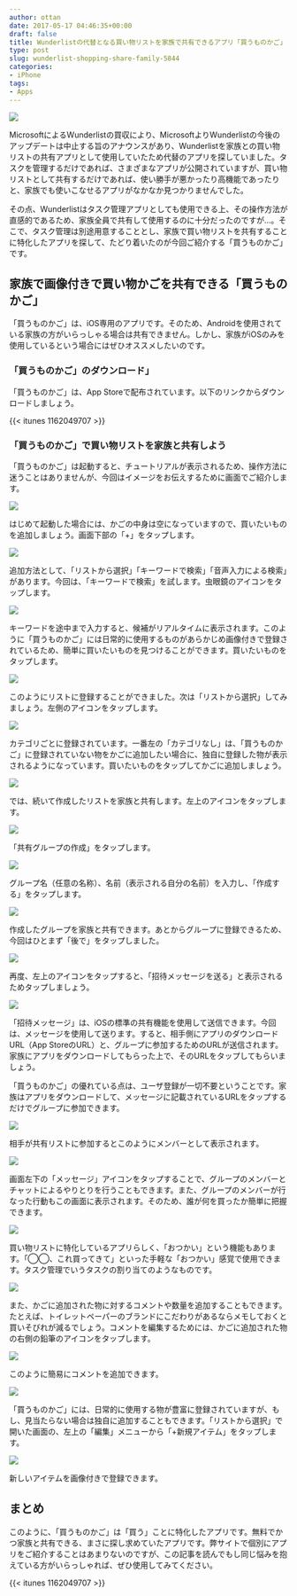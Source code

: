 ```yaml
---
author: ottan
date: 2017-05-17 04:46:35+00:00
draft: false
title: Wunderlistの代替となる買い物リストを家族で共有できるアプリ「買うものかご」
type: post
slug: wunderlist-shopping-share-family-5844
categories:
- iPhone
tags:
- Apps
---
```


![](/uploads/2017/05/170517-591bce84a013a.jpg)

MicrosoftによるWunderlistの買収により、MicrosoftよりWunderlistの今後のアップデートは中止する旨のアナウンスがあり、Wunderlistを家族との買い物リストの共有アプリとして使用していたため代替のアプリを探していました。タスクを管理するだけであれば、さまざまなアプリが公開されていますが、買い物リストとして共有するだけであれば、使い勝手が悪かったり高機能であったりと、家族でも使いこなせるアプリがなかなか見つかりませんでした。

その点、Wunderlistはタスク管理アプリとしても使用できる上、その操作方法が直感的であるため、家族全員で共有して使用するのに十分だったのですが…。そこで、タスク管理は別途用意することとし、家族で買い物リストを共有することに特化したアプリを探して、たどり着いたのが今回ご紹介する「買うものかご」です。

## 家族で画像付きで買い物かごを共有できる「買うものかご」

「買うものかご」は、iOS専用のアプリです。そのため、Androidを使用されている家族の方がいらっしゃる場合は共有できません。しかし、家族がiOSのみを使用しているという場合にはぜひオススメしたいのです。

### 「買うものかご」のダウンロード」

「買うものかご」は、App Storeで配布されています。以下のリンクからダウンロードしましょう。

{{< itunes 1162049707 >}}

### 「買うものかご」で買い物リストを家族と共有しよう

「買うものかご」は起動すると、チュートリアルが表示されるため、操作方法に迷うことはありませんが、今回はイメージをお伝えするために画面でご紹介します。

![](/uploads/2017/05/170517-591bce8e5b03e.png)

はじめて起動した場合には、かごの中身は空になっていますので、買いたいものを追加しましょう。画面下部の「+」をタップします。

![](/uploads/2017/05/170517-591bce935db71.png)

追加方法として、「リストから選択」「キーワードで検索」「音声入力による検索」があります。今回は、「キーワードで検索」を試します。虫眼鏡のアイコンをタップします。

![](/uploads/2017/05/170517-591bce98d07b1.png)

キーワードを途中まで入力すると、候補がリアルタイムに表示されます。このように「買うものかご」には日常的に使用するものがあらかじめ画像付きで登録されているため、簡単に買いたいものを見つけることができます。買いたいものをタップします。

![](/uploads/2017/05/170517-591bce9e45560.png)

このようにリストに登録することができました。次は「リストから選択」してみましょう。左側のアイコンをタップします。

![](/uploads/2017/05/170517-591bcea4ee4d9.png)

カテゴリごとに登録されています。一番左の「カテゴリなし」は、「買うものかご」に登録されていない物をかごに追加したい場合に、独自に登録した物が表示されるようになっています。買いたいものをタップしてかごに追加しましょう。

![](/uploads/2017/05/170517-591bceaae875e.png)

では、続いて作成したリストを家族と共有します。左上のアイコンをタップします。

![](/uploads/2017/05/170517-591bceb242395.png)

「共有グループの作成」をタップします。

![](/uploads/2017/05/170517-591bcebfe903a.png)

グループ名（任意の名称）、名前（表示される自分の名前）を入力し、「作成する」をタップします。

![](/uploads/2017/05/170517-591bcec729635.png)

作成したグループを家族と共有できます。あとからグループに登録できるため、今回はひとまず「後で」をタップしました。

![](/uploads/2017/05/170517-591bcecf58492.png)

再度、左上のアイコンをタップすると、「招待メッセージを送る」と表示されるためタップしましょう。

![](/uploads/2017/05/170517-591bced935e4b.png)

「招待メッセージ」は、iOSの標準の共有機能を使用して送信できます。今回は、メッセージを使用して送ります。すると、相手側にアプリのダウンロードURL（App StoreのURL）と、グループに参加するためのURLが送信されます。家族にアプリをダウンロードしてもらった上で、そのURLをタップしてもらいましょう。

「買うものかご」の優れている点は、ユーザ登録が一切不要ということです。家族はアプリをダウンロードして、メッセージに記載されているURLをタップするだけでグループに参加できます。

![](/uploads/2017/05/170517-591bd4327bcfe.png)

相手が共有リストに参加するとこのようにメンバーとして表示されます。

![](/uploads/2017/05/170517-591bcee702ab1.png)

画面左下の「メッセージ」アイコンをタップすることで、グループのメンバーとチャットによるやりとりを行うこともできます。また、グループのメンバーが行なった行動もこの画面に表示されます。そのため、誰が何を買ったか簡単に把握できます。

![](/uploads/2017/05/170517-591bceecb5e22.png)

買い物リストに特化しているアプリらしく、「おつかい」という機能もあります。「◯◯、これ買ってきて」といった手軽な「おつかい」感覚で使用できます。タスク管理でいうタスクの割り当てのようなものです。

![](/uploads/2017/05/170517-591bcef43cd09.png)

また、かごに追加された物に対するコメントや数量を追加することもできます。たとえば、トイレットペーパーのブランドにこだわりがあるならメモしておくと買いそびれが減るでしょう。コメントを編集するためには、かごに追加された物の右側の鉛筆のアイコンをタップします。

![](/uploads/2017/05/170517-591bcefc4ea8f.png)

このように簡易にコメントを追加できます。

![](/uploads/2017/05/170517-591bcf04ece42.png)

「買うものかご」には、日常的に使用する物が豊富に登録されていますが、もし、見当たらない場合は独自に追加することもできます。「リストから選択」で開いた画面の、左上の「編集」メニューから「+新規アイテム」をタップします。

![](/uploads/2017/05/170517-591bcf0e919d0.png)

新しいアイテムを画像付きで登録できます。

## まとめ

このように、「買うものかご」は「買う」ことに特化したアプリです。無料でかつ家族と共有できる、まさに探し求めていたアプリです。弊サイトで個別にアプリをご紹介することはあまりないのですが、この記事を読んでもし同じ悩みを抱えている方がいらっしゃれば、ぜひ使用してみてください。

{{< itunes 1162049707 >}}
